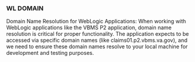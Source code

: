 





### WL DOMAIN

Domain Name Resolution for WebLogic Applications:
When working with WebLogic applications like the VBMS P2 application, domain name resolution is critical for proper functionality. The application expects to be accessed via specific domain names (like claims01.p2.vbms.va.gov), and we need to ensure these domain names resolve to your local machine for development and testing purposes.
